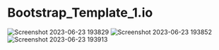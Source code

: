 # Bootstrap_Template_1.io
![Screenshot 2023-06-23 193829](https://github.com/riteshk0312/Bootstrap_Template_1.io/assets/117889778/45527ce5-9e53-44bf-bb41-887fddf65fca)
![Screenshot 2023-06-23 193852](https://github.com/riteshk0312/Bootstrap_Template_1.io/assets/117889778/5bf52a7c-9e8f-4278-9fa8-643311df7d67)
![Screenshot 2023-06-23 193913](https://github.com/riteshk0312/Bootstrap_Template_1.io/assets/117889778/f56744a2-efdd-485b-be9b-7a0304b3a0bc)

